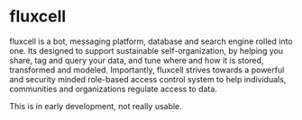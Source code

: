 

# fluxcell

fluxcell is a bot, messaging platform, database and search engine rolled into one. Its designed to support sustainable self-organization, by helping you share, tag and query your data, and tune where and how it is stored, transformed and modeled. Importantly, fluxcell strives towards a powerful and security minded role-based access control system to help individuals, communities and organizations regulate access to data.

This is in early development, not really usable.
